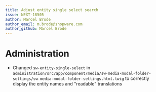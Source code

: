 ```yaml
---
title: Adjust entity single select search
issue: NEXT-18505
author: Marcel Brode
author_email: m.brode@shopware.com
author_github: Marcel Brode
---
```

# Administration
* Changed `sw-entity-single-select` in `administration/src/app/component/media/sw-media-modal-folder-settings/sw-media-modal-folder-settings.html.twig` to correctly display the entity names and "readable" translations
